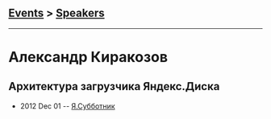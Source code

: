 ## [Events](../README.md) > [Speakers](../speakers.md)
---

# Александр Киракозов

## Архитектура загрузчика Яндекс.Диска
- 2012 Dec 01 -- [Я.Субботник](https://events.yandex.ru/lib/talks/475/)    
